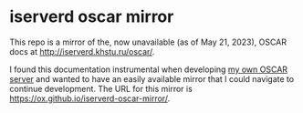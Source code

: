 # iserverd oscar mirror

This repo is a mirror of the, now unavailable (as of May 21, 2023), OSCAR docs at http://iserverd.khstu.ru/oscar/.

I found this documentation instrumental when developing [my own OSCAR server](https://github.com/ox/aim-oscar-server) and wanted to have an easily available mirror that I could navigate to continue development. The URL for this mirror is https://ox.github.io/iserverd-oscar-mirror/.
